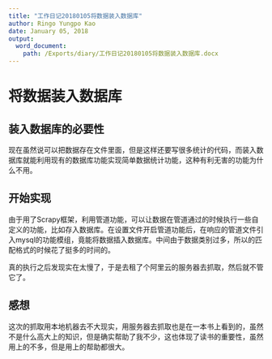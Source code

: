 ```yaml
---
title: "工作日记20180105将数据装入数据库"
author: Ringo Yungpo Kao
date: January 05, 2018
output:
  word_document:
    path: /Exports/diary/工作日记20180105将数据装入数据库.docx
---
```


# 将数据装入数据库

## 装入数据库的必要性
现在虽然说可以把数据存在文件里面，但是这样还要写很多统计的代码，而装入数据库就能利用现有的数据库功能实现简单数据统计功能，这种有利无害的功能为什么不用。

## 开始实现
由于用了Scrapy框架，利用管道功能，可以让数据在管道通过的时候执行一些自定义的功能，比如存入数据库。在设置文件开启管道功能后，在响应的管道文件引入mysql的功能模组，竟能将数据插入数据库。中间由于数据类别过多，所以的匹配格式的时候花了挺多的时间的。

真的执行之后发现实在太慢了，于是去租了个阿里云的服务器去抓取，然后就不管它了。

## 感想
这次的抓取用本地机器去不大现实，用服务器去抓取也是在一本书上看到的，虽然不是什么高大上的知识，但是确实帮助了我不少，这也体现了读书的重要性，虽然用上的不多，但是用上的帮助都很大。